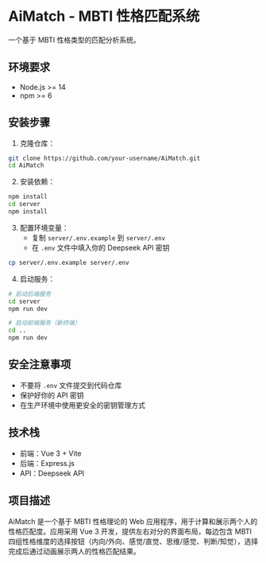 # AiMatch - MBTI 性格匹配系统

一个基于 MBTI 性格类型的匹配分析系统。

## 环境要求

- Node.js >= 14
- npm >= 6

## 安装步骤

1. 克隆仓库：
```bash
git clone https://github.com/your-username/AiMatch.git
cd AiMatch
```

2. 安装依赖：
```bash
npm install
cd server
npm install
```

3. 配置环境变量：
   - 复制 `server/.env.example` 到 `server/.env`
   - 在 `.env` 文件中填入你的 Deepseek API 密钥
```bash
cp server/.env.example server/.env
```

4. 启动服务：
```bash
# 启动后端服务
cd server
npm run dev

# 启动前端服务（新终端）
cd ..
npm run dev
```

## 安全注意事项

- 不要将 `.env` 文件提交到代码仓库
- 保护好你的 API 密钥
- 在生产环境中使用更安全的密钥管理方式

## 技术栈

- 前端：Vue 3 + Vite
- 后端：Express.js
- API：Deepseek API

## 项目描述
AiMatch 是一个基于 MBTI 性格理论的 Web 应用程序，用于计算和展示两个人的性格匹配度。应用采用 Vue 3 开发，提供左右对分的界面布局，每边包含 MBTI 四组性格维度的选择按钮（内向/外向、感觉/直觉、思维/感觉、判断/知觉），选择完成后通过动画展示两人的性格匹配结果。
